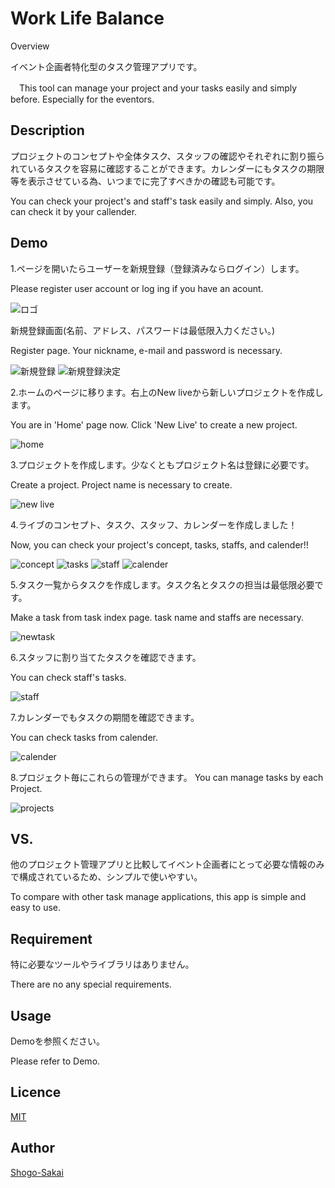 Work Life Balance
====

Overview

イベント企画者特化型のタスク管理アプリです。

　This tool can manage your project and your tasks easily and simply before.
Especially for the eventors.
## Description

プロジェクトのコンセプトや全体タスク、スタッフの確認やそれぞれに割り振られているタスクを容易に確認することができます。カレンダーにもタスクの期限等を表示させている為、いつまでに完了すべきかの確認も可能です。
 
  You can check your project's and staff's task easily and simply. Also, you can check it by your callender.

## Demo

1.ページを開いたらユーザーを新規登録（登録済みならログイン）します。

Please register user account or log ing if you have an acount.

![ロゴ](https://ucc0bab9ae9f591b3816765201e8.previews.dropboxusercontent.com/p/thumb/AAhQzb-fbMpjMPxi7ByG9ztrhtqenW_aQ5HwMw9UtHxA2ilrbKL8YazwsnhaVe1jAnC24wsew52HlzSxeQf4hWscQU7pM3KDUKGNSIFIkG6NOSbigjeCAeKIcxnhEJdzaVzNnFUWPCtZhHQB9OR1np6vFFiClvnuIIsUtSJjiVB7BJlJUAoixm0Y1npX0kbfpTj8q9NQVR9ok7ayeJ066a74lzzo4eLYdc-0UCAdP_y6VlVUlOOBROpbXDvKRCINd7mMenzZejreVc0Q8xrTIGJhCdpirLl7Jh29ke3R5BLjMGgelPUT1j47rYYQ6-ooqRjUpSRTuWXZ4MD4_GiZymPoT7CxsviLec7WTURcCYvqqmAYekBOOfdIht06fzPk3m0axJhP_pNPVQzX_pFNxm_ijuRvS3hJZaG7W6FXuJYpWA/p.png)


新規登録画面(名前、アドレス、パスワードは最低限入力ください。)

Register page. Your nickname, e-mail and password is necessary.

![新規登録](https://uc3b8ed7fcc9e561a1e6b8ad56de.previews.dropboxusercontent.com/p/thumb/AAhQhNuneieTIsYUBAW6S3dZw1oMTx8nBJCfBRS8WDQ3w7vAzYpSCoQ4vRSozWmWun76tWp2WqR-UciYCDavhAtVrLB2zD_uc5NJchJg3_IDJui7vRE14hIebTRKYZ9QUsq_FIBLhGvYL2vEg6lwTB5Z8gfetx0V5THK7bFn2H-IiSJ3FYv2RlxzAxVCDMl-2leyRQaIuDv2VsqoKJo2VDVCmffXWzixLiCOp_6sEXuxrhKAPVAzItgUf-gOxu9o1-ezrK29Cb5_Wg6jQiA_8_g4e-pkjCQwldzApeOgZTnIBOyaO-zXvYhfntLXLM5VmWKjbgCoFNmLd_p7lz_KMrjx6XSQcJNQK8ke67VjCu9n3zKC5gRKcNkkmbuF6QuuG9qJmjTOPoPBpgY1dqpi68fttDDmstFN1lLw8SGrTfbkCw/p.png)
![新規登録決定](https://uc883a1fbec2fc4c6f4dc99c3e6e.previews.dropboxusercontent.com/p/thumb/AAhB1SD5OgC6Vn7MQs-qMfCZe3UUmJZUn2v9UjOZrr8mdJuMbdczK0_D_oarOfbnr-djn0b_CYUXzS393kZIK0DeRiVwFRo6h0xuuID7w47u6_Hwsat2fHwEWueglk1Z8d32U4eqyJPc_HMg5OcgPAdrmqUUkvelufFrJHXXLHroUNRVWLeExbTHBDktnm6pmV1aVvL-DTjGerC-OEB1zP1d8XZoFk65425-J__Hl2S6myzff8Yr2S7q36QWd_JO4v8ccSsWkHM3Mn0-_gpl_74b2KqkEcgYlRpVW2WlN6M_ITAHwmzBKux_ocXKOgRth68H7j-mPfx00ALeaubzRWLWVeau0RNbOwIk4nHPrWKRlnO_Zx3vmszR8qNlHkkNec9pHHh7SEluxk1tjde2W-bqT2iweceyAcnVzoundLWfMQ/p.png)


2.ホームのページに移ります。右上のNew liveから新しいプロジェクトを作成します。

You are in 'Home' page now. Click 'New Live' to create a new project.

![home](https://uc4c46955e66b65d9a6270a4fe72.previews.dropboxusercontent.com/p/thumb/AAj6o9nfrPfnVk1-E0DxfuTzwgLO2BS_2LtL9BScbOERu2mBMJoCdHxxb8hL_xdPaFNVpr4HR3CzDMwXfF5DK3a5eY0nKxWdZAU_HG0ak-B-kp3UBTYoJtQmtdwdbK5L3RSMJbbD3vUlEuXXEuJInzcDwRs_7wTqMkwXpLzTH0aQTxvrkROFv-XQY3dCqqIZbwcoFsCLm4AKD78k9QGprLaKWyxqfWgD-ipcA5ByFZ499SMhev14V7_3KoB8dSg1Y1Tx-svdAQ8n8BDIQU-U1wp0Om99eefy932B9z0M9rjhpEwxrDZuGydupUwLR6W5PBxxrAChx-cIdFWlxmLaBtJdj3QxeRMssz4Gawv9FRosGWh8FNWiCo-ltV-iTKwsgwEZfv2-xJ7bcUdvOPh8x8nSBQDr-99LVVs6jsy_eOjNsg/p.png)


3.プロジェクトを作成します。少なくともプロジェクト名は登録に必要です。

Create a project. Project name is necessary to create.

![new live](https://uc99289c4901f9c5efdcec20ad2f.previews.dropboxusercontent.com/p/thumb/AAjWpDQKR9hbF45lUIEIRNSLpf_3HKQLXOfND4eZAggws0107r6InsFy4JmVlExPCqfCT3HJFWnNbiXITRpZLehoP6lDK4-HDdttj1RKPBbpIu9TFDhqZCWNBWOnAvsEAcGqXy_W6m30byy_1OXFcj8j7mYDki6kwgletR9Xak8xOyG216sOOTAohdyW3XtKWYv1Yj3QxFKOta7AS9L5SJSrEwGuVBKGZHVOjav1XBqxIuCxcprPhGTzE094Z_gThM_HnlGaRBMPrCsgWetiHjdlEw726z_mJrJGYOak_af3I6du_-kqRKeeVcEYfgMoKURl-mhKQeYjW6jly35m4nHjs0DTaMuW-nvNY0lc36bIfLG2bV9s2cJBhGkT-gTpDI0mZ3WhBtOycDb4m9ZVVa6_A_fNGJMg85cZaglnFyZQyw/p.png)


4.ライブのコンセプト、タスク、スタッフ、カレンダーを作成しました！

Now, you can check your project's concept, tasks, staffs, and calender!!

![concept](https://ucfc585f66c3ff2cd6d2a2961753.previews.dropboxusercontent.com/p/thumb/AAgDMeKi7cWGmvUN76V7X2e33T-OpqaILFJNjEOdEikdXfnSsia5Hswqjc22QStvQXLmU5xkbzSK2LTarZ2I-f0rRu2mViH5qZCOKUWR9PmjJjxUUxTD_V5W_VEn9rgZv_w93ysBsmzmfDupM7pCT5duRvbSrMOMo3ylREdYiMJAc1DVcngtyC4vACKqfQ3Sdnh1AKfDVCJH9Oe1KMODvIESTaD6giyIAqpeDj4rtINEPPem-lUH0wDMm3NGp9QLdjT64WOhzBfvmizBIZsmLzfwBBeYVO1654fXxHbSlElBHElWJt8CzTsMexR2J6EPcjKdNIje0b-5Ng5cTU-gy_cRBNYxdkkLL8wIT6zOyAlIUUJ6aFw72EWuE5PaUGQMvVVhuo1GsBsvOWSN2lKcwa5AeuVdlyHqv57Jq44F84beGw/p.png)
![tasks](https://uc10c312a50415a858e25ad35bc7.previews.dropboxusercontent.com/p/thumb/AAjrmedwVNi8VqPt-6NwlyEjauNNoa1R3zaxUSoy-C1cXx1WgXvAZ0MUErUXYNf9Xhd-Dmep0FLSvnd2z7vIwMg2FjHkhHylVL_9nsfgSFQTmhSSFz4rc1FRcITEzavsVTUpvUyWxh5AKKFiB5YbwI78H97waX1ZypDhtH7yEPQ7tPwWuuxnbPPmShP3e5E8JC44n2mtmsNahsiI2cIT6vStIHXWkH7gXAVnYx8Z0Son9QYfkPKyrfUoakwAFykBdHCTkfGw_jqSyiB94dcCWzdN69--6sAOBZEzRvEmKwoTzZNmfovsj0YE36CMXCpHkAPigamiQ0oC7ABOOziXpGaeM_llnYyYp-gap8crJpHacrek6DJGfX843edjfOrVpui3zB6Uy0u9pmIonvIcI6hdJ1_vTkZOGXIxfep0zDqhYA/p.png)
![staff](https://uc40ee6e0a7266535ed930728471.previews.dropboxusercontent.com/p/thumb/AAjVXZUwlnunlR9EmAa0_V5cyqlH3pn1WjwqJDMR91rtB9huO0oyoIwtWFNBJ86bP4WpOZg6hrcZz6-_yMHqwQhbpTbiB6IFyGsBxd4m8Y0H1KP4jFOHHNijlofJJ_M04EJjuJk5s4nwi6XpT_wDMSu3BeV5dFszAjutN6gDp8LUznKiWMtm6JdkbxtTDK9E1NAoEZgNNnKbz-adnkC8RqqPA3cH3EA5vhgBVeMOQnjYoXPmPxgzObGgfsc3t0DwGO0fwC1LE3GIQ6_iz6_eavLmp39-k-3-d_4fXonA4ECw6kFi1Arj6OWq-XEa5RtkHDtwXmkZEbxl1KZ1DBsNLDtjO3U9JnBNfUG0vqlq9FYePcttu61apETJxxGJ7ovf5df_hhIeh199Fa2PwUAyoKV0Ke2njahwb5TuKk7v4qbtqw/p.png)
![calender](https://ucc863f1cb78fa180bf366fde31e.previews.dropboxusercontent.com/p/thumb/AAj0xMds1koHOWqgJFof-GWVhgCLoS0UvsJfTgQBzX-qL5-uVCh1ZsPHg0MDGKe2tfqUjEfJAyzd0jfM_ew87EESY5hgX6_C6W4w9uqHqlon5DG9rGIIicocrL-E6XqbNEikkhnA1ncBBqoeLmlPFTOVVuPaRAjt3sP3RmR0xy0yleIncX_ki2nANd2FNL9I8OnHRGRszDzGP_wbOQMIt8VRavC5fhxDSu65lsR5xgsRul9aRNMF1A9bxfHiXhO2Ath4pMbHd453OyBF5k2QNa1awZi16CFQP2h4MeqtpICqnJq11vvTnUmtYNIgUW47YgbR1E9IQmnRmjRBrVc0iNE5SeW7iozQbFUB7szAHJVav-Th-YvH8yF0yO64o_Cwr73dmB9KWRmk2JQ-qmE__UoIgrvQyAc7GQp3wjoIbpMyRQ/p.png)


5.タスク一覧からタスクを作成します。タスク名とタスクの担当は最低限必要です。

Make a task from task index page. task name and staffs are necessary.

![newtask](https://uc170fef871f605db329367b0514.previews.dropboxusercontent.com/p/thumb/AAgq9slnhHNrcr0OkIo2OF5YP390jVj7GeIYVjs2srRxMwSkz0tObH49T-ij0VGRy-GUXxCxeslD12xuwYrnes1MxCasxBzVxxZuSrCvcIc28m1o01nhdj2qAyiJgDSrWALq-tkN3egrKvg6LyGYawwcTFPvxlTFbYoVo-I4hQwtK6MajzV7LWLTzHJxIfsqGLaQNWBqfWCDN7N8cLRuQ_14jl60ueyfm40SvpxqI7wMyNhvskYCr3mYoxixQMIrBBcEx5kXr8tyuzb1dGXm2B-VUt4OS6BajoPaN0zGof-teprENEB_-AxoSQxf4XhuQX-An1eL6B4hzV69dkB1jPjvJf3wOLUWc0ae0WSxY6VsoEQVt_O2ysJnEWT9ytBEVHV2BmS8aen4ZVfA4S6wZ40gYfbXZcSn5EWVjogYkQ99LA/p.png)

6.スタッフに割り当てたタスクを確認できます。

You can check staff's tasks.

![staff](https://uc40ee6e0a7266535ed930728471.previews.dropboxusercontent.com/p/thumb/AAjVXZUwlnunlR9EmAa0_V5cyqlH3pn1WjwqJDMR91rtB9huO0oyoIwtWFNBJ86bP4WpOZg6hrcZz6-_yMHqwQhbpTbiB6IFyGsBxd4m8Y0H1KP4jFOHHNijlofJJ_M04EJjuJk5s4nwi6XpT_wDMSu3BeV5dFszAjutN6gDp8LUznKiWMtm6JdkbxtTDK9E1NAoEZgNNnKbz-adnkC8RqqPA3cH3EA5vhgBVeMOQnjYoXPmPxgzObGgfsc3t0DwGO0fwC1LE3GIQ6_iz6_eavLmp39-k-3-d_4fXonA4ECw6kFi1Arj6OWq-XEa5RtkHDtwXmkZEbxl1KZ1DBsNLDtjO3U9JnBNfUG0vqlq9FYePcttu61apETJxxGJ7ovf5df_hhIeh199Fa2PwUAyoKV0Ke2njahwb5TuKk7v4qbtqw/p.png)


7.カレンダーでもタスクの期間を確認できます。

You can check tasks from calender.

![calender](https://ucc863f1cb78fa180bf366fde31e.previews.dropboxusercontent.com/p/thumb/AAj0xMds1koHOWqgJFof-GWVhgCLoS0UvsJfTgQBzX-qL5-uVCh1ZsPHg0MDGKe2tfqUjEfJAyzd0jfM_ew87EESY5hgX6_C6W4w9uqHqlon5DG9rGIIicocrL-E6XqbNEikkhnA1ncBBqoeLmlPFTOVVuPaRAjt3sP3RmR0xy0yleIncX_ki2nANd2FNL9I8OnHRGRszDzGP_wbOQMIt8VRavC5fhxDSu65lsR5xgsRul9aRNMF1A9bxfHiXhO2Ath4pMbHd453OyBF5k2QNa1awZi16CFQP2h4MeqtpICqnJq11vvTnUmtYNIgUW47YgbR1E9IQmnRmjRBrVc0iNE5SeW7iozQbFUB7szAHJVav-Th-YvH8yF0yO64o_Cwr73dmB9KWRmk2JQ-qmE__UoIgrvQyAc7GQp3wjoIbpMyRQ/p.png)


8.プロジェクト毎にこれらの管理ができます。
You can manage tasks by each Project.

![projects](https://ucd74303a8d75cec579f516a2954.previews.dropboxusercontent.com/p/thumb/AAjuYLigUpfoWfbvDj8eX-DiiTM3a9SJFoxoKrUKYYrq-jEXQtGdce1TpGiPpCEh2H8mvE5oCMgS5b9e6qh9NVLtPWdjkXolPbkrGtdbA2htfoadKMBtuc0NhZ2brufEemJl4xYFtUMv5urdnjqVz05vs-vfwC0z5RZDBh5RGwWkLUXRfoxJnyTy2fUin-R5PoeeXrbqHy3cJum2iQ3J5hnjQ6w5xVYZ5ew71EcMZBh2SjdHJpn-ed1OVnGoZqCrPVC3H6xNxYcCZheGbxG5dLjYdCpuFPICFHXyBkZIu4LUKv1KCqfVckHw06QUEFLTLA02A9q1DVLtsw3dgZ7zjXEKCP2Z_3uNSOifkTzwTvtqwKkfFLZue2cpIMtfknbOPQIuklUcx6hUfYWkVK1dOrxlxJKbz-6CTYNu6xzfl9IkTQ/p.png)



## VS. 

他のプロジェクト管理アプリと比較してイベント企画者にとって必要な情報のみで構成されているため、シンプルで使いやすい。

To compare with other task manage applications, this app is simple and easy to use.


## Requirement

特に必要なツールやライブラリはありません。

There are no any special requirements.


## Usage

Demoを参照ください。

Please refer to Demo.


## Licence

[MIT](https://github.com/tcnksm/tool/blob/master/LICENCE)

## Author

[Shogo-Sakai](https://github.com/Shogo-Sakai)

